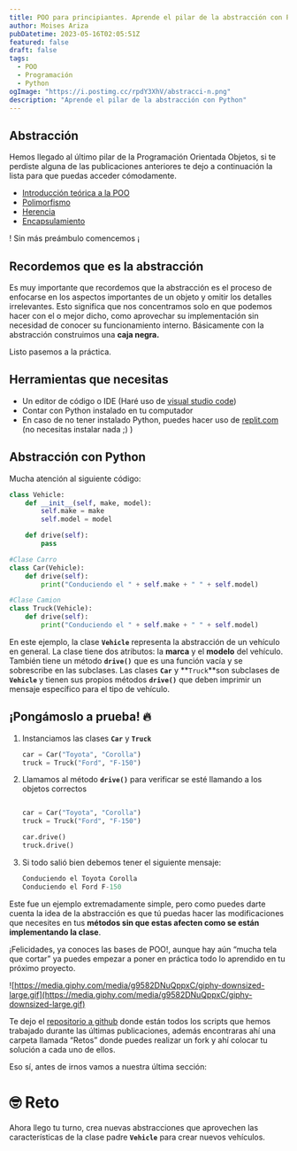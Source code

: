 ```yaml
---
title: POO para principiantes. Aprende el pilar de la abstracción con Python
author: Moises Ariza
pubDatetime: 2023-05-16T02:05:51Z
featured: false
draft: false
tags:
  - POO
  - Programación
  - Python
ogImage: "https://i.postimg.cc/rpdY3XhV/abstracci-n.png"
description: "Aprende el pilar de la abstracción con Python"
---
```

## **Abstracción**

Hemos llegado al último pilar de la Programación Orientada Objetos, si te perdiste alguna de las publicaciones anteriores te dejo a continuación la lista para que puedas acceder cómodamente.

- [Introducción teórica a la POO](https://arizamoises.co/posts/introducci%C3%B3n-r%C3%A1pida-a-lo-que-es-la-programaci%C3%B3n-orientada-a-objetos-y-sus-caracter%C3%ADsticas/)
- [Polimorfismo](https://arizamoises.co/posts/poo-para-principiantes-aprende-el-pilar-del-polimorfismo-con-python/)
- [Herencia](https://arizamoises.co/posts/poo-para-principiantes-aprende-el-pilar-de-la-herencia-con-python/)
- [Encapsulamiento](https://arizamoises.co/posts/poo-para-principiantes-aprende-el-pilar-del-encapsulamiento-con-python/)

! Sin más preámbulo comencemos ¡

## Recordemos que es la abstracción

Es muy importante que recordemos que la abstracción es el proceso de enfocarse en los aspectos importantes de un objeto y omitir los detalles irrelevantes. Esto significa que nos concentramos solo en que podemos hacer con el o mejor dicho, como aprovechar su implementación sin necesidad de conocer su funcionamiento interno. Básicamente con la abstracción construimos una **caja negra.**

Listo pasemos a la práctica.

## Herramientas que necesitas

- Un editor de código o IDE (Haré uso de [visual studio code](https://code.visualstudio.com/))
- Contar con Python instalado en tu computador
- En caso de no tener instalado Python, puedes hacer uso de [replit.com](https://replit.com/) (no necesitas instalar nada ;) )

## Abstracción con Python

Mucha atención al siguiente código:

```python
class Vehicle:
    def __init__(self, make, model):
        self.make = make
        self.model = model

    def drive(self):
        pass

#Clase Carro
class Car(Vehicle):
    def drive(self):
        print("Conduciendo el " + self.make + " " + self.model)

#Clase Camion
class Truck(Vehicle):
    def drive(self):
        print("Conduciendo el " + self.make + " " + self.model)
```

En este ejemplo, la clase **`Vehicle`** representa la abstracción de un vehículo en general. La clase tiene dos atributos: la **marca** y el **modelo** del vehículo. También tiene un método **`drive()`** que es una función vacía y se sobrescribe en las subclases. Las clases **`Car`** y **`Truck`**son subclases de **`Vehicle`** y tienen sus propios métodos **`drive()`** que deben imprimir un mensaje específico para el tipo de vehículo.

## ¡Pongámoslo a prueba! 🔥

1. Instanciamos las clases **`Car`** y **`Truck`**
    
    ```python
    car = Car("Toyota", "Corolla")
    truck = Truck("Ford", "F-150")
    ```
    
2. Llamamos al método **`drive()`** para verificar se esté llamando a los objetos correctos
    
    ```python
    
    car = Car("Toyota", "Corolla")
    truck = Truck("Ford", "F-150")
    
    car.drive() 
    truck.drive() 
    ```
    
3. Si todo salió bien debemos tener el siguiente mensaje:
    
    ```python
    Conduciendo el Toyota Corolla
    Conduciendo el Ford F-150
    ```
    

Este fue un ejemplo extremadamente simple, pero como puedes darte cuenta la idea de la abstracción es que tú puedas hacer las modificaciones que necesites en tus **métodos sin que estas afecten como se están implementando la clase**.

¡Felicidades, ya conoces las bases de POO!, aunque hay aún “mucha tela que cortar” ya puedes empezar a poner en práctica todo lo aprendido en tu próximo proyecto. 

![https://media.giphy.com/media/g9582DNuQppxC/giphy-downsized-large.gif](https://media.giphy.com/media/g9582DNuQppxC/giphy-downsized-large.gif)

Te dejo el [repositorio a github](https://github.com/arizamoisesco/small-scripts-poo-python) donde están todos los scripts que hemos trabajado durante las últimas publicaciones, además encontraras ahí una carpeta llamada “Retos” donde puedes realizar un fork y ahí colocar tu solución a cada uno de ellos.

Eso sí, antes de irnos vamos a nuestra última sección: 

# 🤓 Reto

Ahora llego tu turno, crea nuevas abstracciones que aprovechen las características de la clase padre **`Vehicle`** para crear nuevos vehículos. 